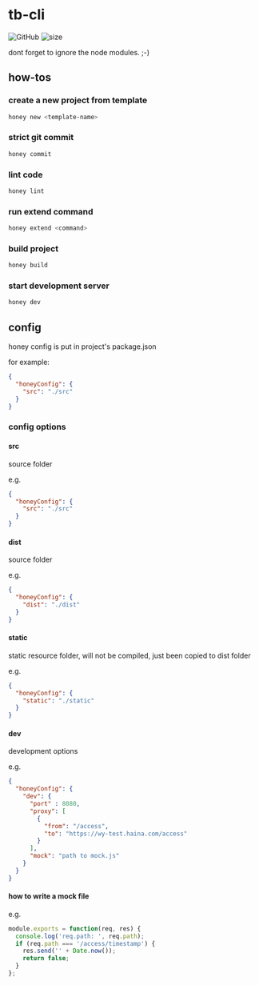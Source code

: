 # tb-cli

![GitHub](https://img.shields.io/github/license/tb-fed/tb-cli)
![size](https://img.shields.io/github/repo-size/tb-fed/tb-cli)

dont forget to ignore the node modules. ;-)

## how-tos

### create a new project from template

```bash
honey new <template-name>
```

### strict git commit

```bash
honey commit
```

### lint code

```bash
honey lint
```

### run extend command

```bash
honey extend <command>
```

### build project

```bash
honey build
```

### start development server

```bash
honey dev
```


## config

honey config is put in project's package.json

for example:

```json
{
  "honeyConfig": {
    "src": "./src"
  }
}
```

### config options

#### src

source folder

e.g.

```json
{
  "honeyConfig": {
    "src": "./src"
  }
}
```

#### dist

source folder

e.g.

```json
{
  "honeyConfig": {
    "dist": "./dist"
  }
}
```

#### static

static resource folder, will not be compiled, just been copied to dist folder

e.g.

```json
{
  "honeyConfig": {
    "static": "./static"
  }
}
```

#### dev

development options

e.g.

```json
{
  "honeyConfig": {
    "dev": {
      "port" : 8080,
      "proxy": [
        {
          "from": "/access",
          "to": "https://wy-test.haina.com/access"
        }
      ],
      "mock": "path to mock.js"
    }
  }
}
```

#### how to write a mock file

e.g.

```javascript
module.exports = function(req, res) {
  console.log('req.path: ', req.path);
  if (req.path === '/access/timestamp') {
    res.send('' + Date.now());
    return false;
  }
};

```
